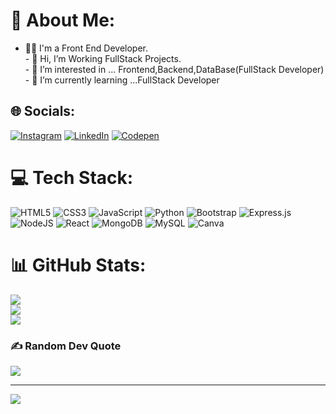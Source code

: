# 💫 About Me:
- 👨‍💻 I'm a Front End Developer.<br>- 👋 Hi, I’m Working FullStack Projects.<br>- 👀 I’m interested in ... Frontend,Backend,DataBase(FullStack Developer)<br>- 🌱 I’m currently learning ...FullStack Developer


## 🌐 Socials:
[![Instagram](https://img.shields.io/badge/Instagram-%23E4405F.svg?logo=Instagram&logoColor=white)](https://www.instagram.com/_._.surya._.__/?utm_source=qr) [![LinkedIn](https://img.shields.io/badge/LinkedIn-%230077B5.svg?logo=linkedin&logoColor=white)](https://linkedin.com/in/pradeep-surya-b0a2a61a2/) [![Codepen](https://img.shields.io/badge/Codepen-000000?style=for-the-badge&logo=codepen&logoColor=white)](https://codepen.io/Pradeep_surya) 

# 💻 Tech Stack:
![HTML5](https://img.shields.io/badge/html5-%23E34F26.svg?style=for-the-badge&logo=html5&logoColor=white) ![CSS3](https://img.shields.io/badge/css3-%231572B6.svg?style=for-the-badge&logo=css3&logoColor=white) ![JavaScript](https://img.shields.io/badge/javascript-%23323330.svg?style=for-the-badge&logo=javascript&logoColor=%23F7DF1E) ![Python](https://img.shields.io/badge/python-3670A0?style=for-the-badge&logo=python&logoColor=ffdd54) ![Bootstrap](https://img.shields.io/badge/bootstrap-%238511FA.svg?style=for-the-badge&logo=bootstrap&logoColor=white) ![Express.js](https://img.shields.io/badge/express.js-%23404d59.svg?style=for-the-badge&logo=express&logoColor=%2361DAFB) ![NodeJS](https://img.shields.io/badge/node.js-6DA55F?style=for-the-badge&logo=node.js&logoColor=white) ![React](https://img.shields.io/badge/react-%2320232a.svg?style=for-the-badge&logo=react&logoColor=%2361DAFB) ![MongoDB](https://img.shields.io/badge/MongoDB-%234ea94b.svg?style=for-the-badge&logo=mongodb&logoColor=white) ![MySQL](https://img.shields.io/badge/mysql-%2300000f.svg?style=for-the-badge&logo=mysql&logoColor=white) ![Canva](https://img.shields.io/badge/Canva-%2300C4CC.svg?style=for-the-badge&logo=Canva&logoColor=white)
# 📊 GitHub Stats:
![](https://github-readme-stats.vercel.app/api?username=Pradeep-surya6618&theme=dark&hide_border=false&include_all_commits=false&count_private=false)<br/>
![](https://github-readme-streak-stats.herokuapp.com/?user=Pradeep-surya6618&theme=dark&hide_border=false)<br/>
![](https://github-readme-stats.vercel.app/api/top-langs/?username=Pradeep-surya6618&theme=dark&hide_border=false&include_all_commits=false&count_private=false&layout=compact)

### ✍️ Random Dev Quote
![](https://quotes-github-readme.vercel.app/api?type=horizontal&theme=radical)

---
[![](https://visitcount.itsvg.in/api?id=Pradeep-surya6618&icon=0&color=0)](https://visitcount.itsvg.in)

<!-- Proudly created with GPRM ( https://gprm.itsvg.in ) -->
